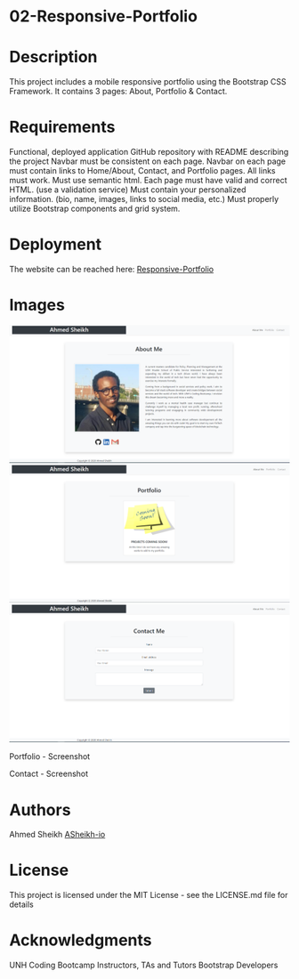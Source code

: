 # 02-Responsive-Portfolio

# Description
This project includes a mobile responsive portfolio using the Bootstrap CSS Framework. It contains 3 pages: About, Portfolio & Contact.

# Requirements
Functional, deployed application GitHub repository with README describing the project Navbar must be consistent on each page. Navbar on each page must contain links to Home/About, Contact, and Portfolio pages. All links must work. Must use semantic html. Each page must have valid and correct HTML. (use a validation service) Must contain your personalized information. (bio, name, images, links to social media, etc.) Must properly utilize Bootstrap components and grid system.

# Deployment
The website can be reached here: [Responsive-Portfolio](https://asheikh-io.github.io/02-Responsive-Portfolio/)

# Images
![About](assets/About-Me-lg.PNG)
![Portfolio](assets/Portfolio-lg.PNG)
![Contact](assets/contact-lg.PNG)

Portfolio - Screenshot

Contact - Screenshot

# Authors
Ahmed Sheikh  [ASheikh-io](https://github.com/ASheikh-io)

# License
This project is licensed under the MIT License - see the LICENSE.md file for details

# Acknowledgments
UNH Coding Bootcamp Instructors, TAs and Tutors
Bootstrap Developers